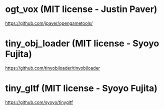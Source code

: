 # ogt_vox (MIT license - Justin Paver)

https://github.com/jpaver/opengametools/

# tiny_obj_loader (MIT license - Syoyo Fujita)

https://github.com/tinyobjloader/tinyobjloader

# tiny_gltf (MIT license - Syoyo Fujita)

https://github.com/syoyo/tinygltf
